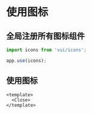 # 使用图标

## 全局注册所有图标组件

```js [main.js]
import icons from 'vui/icons';

app.use(icons);
```

## 使用图标

```vue [*.vue]
<template>
  <Close>
</template>
```
